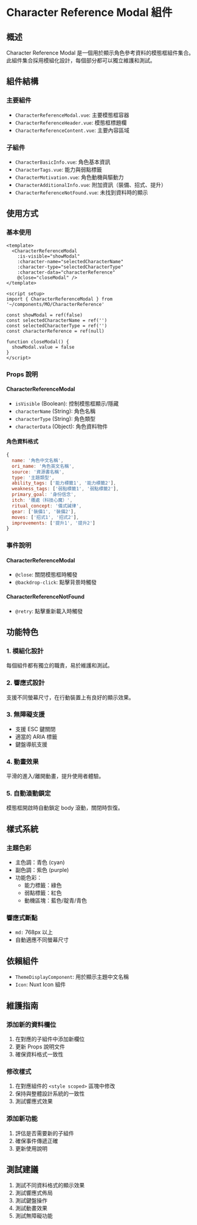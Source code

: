 # Character Reference Modal 組件

## 概述
Character Reference Modal 是一個用於顯示角色參考資料的模態框組件集合。此組件集合採用模組化設計，每個部分都可以獨立維護和測試。

## 組件結構

### 主要組件
- `CharacterReferenceModal.vue`: 主要模態框容器
- `CharacterReferenceHeader.vue`: 模態框標題欄
- `CharacterReferenceContent.vue`: 主要內容區域

### 子組件
- `CharacterBasicInfo.vue`: 角色基本資訊
- `CharacterTags.vue`: 能力與弱點標籤
- `CharacterMotivation.vue`: 角色動機與驅動力
- `CharacterAdditionalInfo.vue`: 附加資訊（裝備、招式、提升）
- `CharacterReferenceNotFound.vue`: 未找到資料時的顯示

## 使用方式

### 基本使用
```vue
<template>
  <CharacterReferenceModal
    :is-visible="showModal"
    :character-name="selectedCharacterName"
    :character-type="selectedCharacterType"
    :character-data="characterReference"
    @close="closeModal" />
</template>

<script setup>
import { CharacterReferenceModal } from '~/components/MO/CharacterReference'

const showModal = ref(false)
const selectedCharacterName = ref('')
const selectedCharacterType = ref('')
const characterReference = ref(null)

function closeModal() {
  showModal.value = false
}
</script>
```

### Props 說明

#### CharacterReferenceModal
- `isVisible` (Boolean): 控制模態框顯示/隱藏
- `characterName` (String): 角色名稱
- `characterType` (String): 角色類型
- `characterData` (Object): 角色資料物件

#### 角色資料格式
```javascript
{
  name: '角色中文名稱',
  ori_name: '角色英文名稱',
  source: '資源書名稱',
  type: '主題類型',
  ability_tags: ['能力標籤1', '能力標籤2'],
  weakness_tags: ['弱點標籤1', '弱點標籤2'],
  primary_goal: '身份信念',
  itch: '癢處（科技心魔）',
  ritual_concept: '儀式誡律',
  gear: ['裝備1', '裝備2'],
  moves: ['招式1', '招式2'],
  improvements: ['提升1', '提升2']
}
```

### 事件說明

#### CharacterReferenceModal
- `@close`: 關閉模態框時觸發
- `@backdrop-click`: 點擊背景時觸發

#### CharacterReferenceNotFound
- `@retry`: 點擊重新載入時觸發

## 功能特色

### 1. 模組化設計
每個組件都有獨立的職責，易於維護和測試。

### 2. 響應式設計
支援不同螢幕尺寸，在行動裝置上有良好的顯示效果。

### 3. 無障礙支援
- 支援 ESC 鍵關閉
- 適當的 ARIA 標籤
- 鍵盤導航支援

### 4. 動畫效果
平滑的進入/離開動畫，提升使用者體驗。

### 5. 自動滾動鎖定
模態框開啟時自動鎖定 body 滾動，關閉時恢復。

## 樣式系統

### 主題色彩
- 主色調：青色 (cyan)
- 副色調：紫色 (purple)
- 功能色彩：
  - 能力標籤：綠色
  - 弱點標籤：紅色
  - 動機區塊：藍色/靛青/青色

### 響應式斷點
- `md:` 768px 以上
- 自動適應不同螢幕尺寸

## 依賴組件
- `ThemeDisplayComponent`: 用於顯示主題中文名稱
- `Icon`: Nuxt Icon 組件

## 維護指南

### 添加新的資料欄位
1. 在對應的子組件中添加新欄位
2. 更新 Props 說明文件
3. 確保資料格式一致性

### 修改樣式
1. 在對應組件的 `<style scoped>` 區塊中修改
2. 保持與整體設計系統的一致性
3. 測試響應式效果

### 添加新功能
1. 評估是否需要新的子組件
2. 確保事件傳遞正確
3. 更新使用說明

## 測試建議
1. 測試不同資料格式的顯示效果
2. 測試響應式佈局
3. 測試鍵盤操作
4. 測試動畫效果
5. 測試無障礙功能
